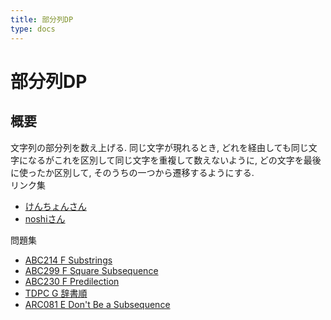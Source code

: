 ```yaml
---
title: 部分列DP
type: docs
---
```

# 部分列DP

## 概要
文字列の部分列を数え上げる.
同じ文字が現れるとき, どれを経由しても同じ文字になるがこれを区別して同じ文字を重複して数えないように, 
どの文字を最後に使ったか区別して, そのうちの一つから遷移するようにする.  
リンク集  
- [けんちょんさん](https://qiita.com/drken/items/a207e5ae3ea2cf17f4bd)  
- [noshiさん](https://noshi91.hatenablog.com/entry/2023/02/26/135340)  

問題集  
- [ ABC214 F Substrings ](https://atcoder.jp/contests/abc214/tasks/abc214_f)  
- [ ABC299 F Square Subsequence ](https://atcoder.jp/contests/abc299/tasks/abc299_f)
- [ ABC230 F Predilection ](https://atcoder.jp/contests/abc230/tasks/abc230_f)
- [ TDPC G 辞書順 ](https://atcoder.jp/contests/tdpc/tasks/tdpc_lexicographical)
- [ ARC081 E Don't Be a Subsequence ](https://atcoder.jp/contests/arc081/tasks/arc081_c)

